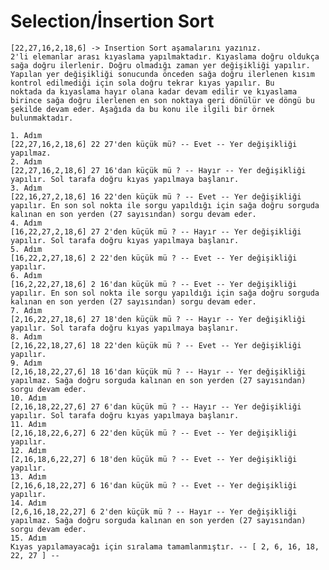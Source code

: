 # Selection/İnsertion Sort
    [22,27,16,2,18,6] -> Insertion Sort aşamalarını yazınız.
    2'li elemanlar arası kıyaslama yapılmaktadır. Kıyaslama doğru oldukça sağa doğru ilerlenir. Doğru olmadığı zaman yer değişikliği yapılır. Yapılan yer değişikliği sonucunda önceden sağa doğru ilerlenen kısım kontrol edilmediği için sola doğru tekrar kıyas yapılır. Bu       noktada da kıyaslama hayır olana kadar devam edilir ve kıyaslama birince sağa doğru ilerlenen en son noktaya geri dönülür ve döngü bu şekilde devam eder. Aşağıda da bu konu ile ilgili bir örnek bulunmaktadır.
    
    1. Adım
    [22,27,16,2,18,6] 22 27'den küçük mü? -- Evet -- Yer değişikliği yapılmaz.
    2. Adım
    [22,27,16,2,18,6] 27 16'dan küçük mü ? -- Hayır -- Yer değişikliği yapılır. Sol tarafa doğru kıyas yapılmaya başlanır.
    3. Adım
    [22,16,27,2,18,6] 16 22'den küçük mü ? -- Evet -- Yer değişikliği yapılır. En son sol nokta ile sorgu yapıldığı için sağa doğru sorguda kalınan en son yerden (27 sayısından) sorgu devam eder.
    4. Adım
    [16,22,27,2,18,6] 27 2'den küçük mü ? -- Hayır -- Yer değişikliği yapılır. Sol tarafa doğru kıyas yapılmaya başlanır.
    5. Adım
    [16,22,2,27,18,6] 2 22'den küçük mü ? -- Evet -- Yer değişikliği yapılır.
    6. Adım
    [16,2,22,27,18,6] 2 16'dan küçük mü ? -- Evet -- Yer değişikliği yapılır. En son sol nokta ile sorgu yapıldığı için sağa doğru sorguda kalınan en son yerden (27 sayısından) sorgu devam eder.
    7. Adım
    [2,16,22,27,18,6] 27 18'den küçük mü ? -- Hayır -- Yer değişikliği yapılır. Sol tarafa doğru kıyas yapılmaya başlanır.
    8. Adım
    [2,16,22,18,27,6] 18 22'den küçük mü ? -- Evet -- Yer değişikliği yapılır.
    9. Adım
    [2,16,18,22,27,6] 18 16'dan küçük mü ? -- Hayır -- Yer değişikliği yapılmaz. Sağa doğru sorguda kalınan en son yerden (27 sayısından) sorgu devam eder.
    10. Adım
    [2,16,18,22,27,6] 27 6'dan küçük mü ? -- Hayır -- Yer değişikliği yapılır. Sol tarafa doğru kıyas yapılmaya başlanır.
    11. Adım
    [2,16,18,22,6,27] 6 22'den küçük mü ? -- Evet -- Yer değişikliği yapılır.
    12. Adım
    [2,16,18,6,22,27] 6 18'den küçük mü ? -- Evet -- Yer değişikliği yapılır.
    13. Adım
    [2,16,6,18,22,27] 6 16'dan küçük mü ? -- Evet -- Yer değişikliği yapılır.
    14. Adım
    [2,6,16,18,22,27] 6 2'den küçük mü ? -- Hayır -- Yer değişikliği yapılmaz. Sağa doğru sorguda kalınan en son yerden (27 sayısından) sorgu devam eder.
    15. Adım
    Kıyas yapılamayacağı için sıralama tamamlanmıştır. -- [ 2, 6, 16, 18, 22, 27 ] --



    
